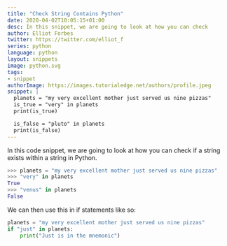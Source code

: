```yaml
---
title: "Check String Contains Python"
date: 2020-04-02T10:05:15+01:00
desc: In this snippet, we are going to look at how you can check
author: Elliot Forbes
twitter: https://twitter.com/elliot_f
series: python
language: python
layout: snippets
image: python.svg
tags:
- snippet
authorImage: https://images.tutorialedge.net/authors/profile.jpeg
snippet: |
  planets = "my very excellent mother just served us nine pizzas"
  is_true = "very" in planets
  print(is_true)

  is_false = "pluto" in planets
  print(is_false)
---
```


In this code snippet, we are going to look at how you can check if a string exists within a string in Python.

```py
>>> planets = "my very excellent mother just served us nine pizzas"
>>> "very" in planets
True
>>> "venus" in planets
False
```

We can then use this in if statements like so:

```py
planets = "my very excellent mother just served us nine pizzas"
if "just" in planets:
    print("Just is in the mnemonic")
```